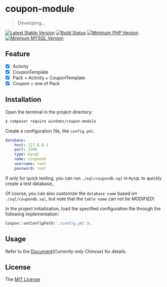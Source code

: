 # coupon-module

> Developing...

[![Latest Stable Version](https://img.shields.io/packagist/v/windomz/coupon-module.svg?style=flat-square)](https://packagist.org/packages/windomz/coupon-module)
[![Build Status](https://img.shields.io/travis/WindomZ/coupon-module/master.svg?style=flat-square)](https://travis-ci.org/WindomZ/coupon-module)
[![Minimum PHP Version](https://img.shields.io/badge/php-%3E%3D%207.0-8892BF.svg?style=flat-square)](https://php.net/)
[![Minimum MYSQL Version](https://img.shields.io/badge/mysql-%3E%3D%205.6-4479a1.svg?style=flat-square)](https://www.mysql.com/)

## Feature

- [x] Activity
- [x] CouponTemplate
- [x] Pack = Activity + CouponTemplate
- [x] Coupon = one of Pack

## Installation

Open the terminal in the project directory:
```bash
$ composer require windomz/coupon-module
```

Create a configuration file, like `config.yml`:
```yaml
database:
    host: 127.0.0.1
    port: 3306
    type: mysql
    name: coupondb
    username: root
    password: root
```

If only for quick testing, 
you can run `./sql/coupondb.sql` in `MySQL` to quickly create a test database_

Of course, you can also customize the `database name` based on `./sql/coupondb.sql`, 
but note that the `table name` can not be _MODIFIED_!

In the project initialization, 
load the specified configuration file through the following implementation:
```php
Coupon::setConfigPath('./config.yml');
```

## Usage

Refer to the [Document](https://windomz.github.io/coupon-module)(_Currently only Chinese_) for details.

## License

The [MIT License](https://github.com/WindomZ/coupon-module/blob/master/LICENSE)
